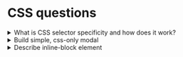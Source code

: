 # CSS questions

<details>
  <summary>What is CSS selector specificity and how does it work?</summary>

  * It is a "rank/score" that determines which style are ultimately applied to an element
  * 1000 - iniline styles
  * 100 - IDs
  * 10 - classes, attributes, pseudo-classes
  * 1 - elements and pseudo-elements
  * `if (equal specifity) the latest rule counts`
</details>

<details>
  <summary>Build simple, css-only modal</summary>

  * [Link to a simple modal I built](https://codepen.io/sitek94/pen/xxEQpVq?editors=1100)
</details>

<details>
  <summary>Describe inline-block element</summary>

  * compared to `inline`: `inline-block` allows us to set width and height
  * with `inline-block` the top and bottom margins/paddings are respected, with `inline`: not
  * compared to `block`: `inline-block` does not add line-break after the element
</details>

